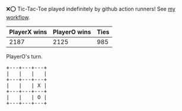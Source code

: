 :x::o: Tic-Tac-Toe played indefinitely by github action runners! See [my workflow](.github/workflows/play.yaml).

|PlayerX wins|PlayerO wins|Ties|
|-|-|-|
|2187|2125|985|

PlayerO's turn.

<pre>
+---+---+---+
|   |   |   |
+---+---+---+
|   |   | X |
+---+---+---+
|   |   | O |
+---+---+---+
</pre>